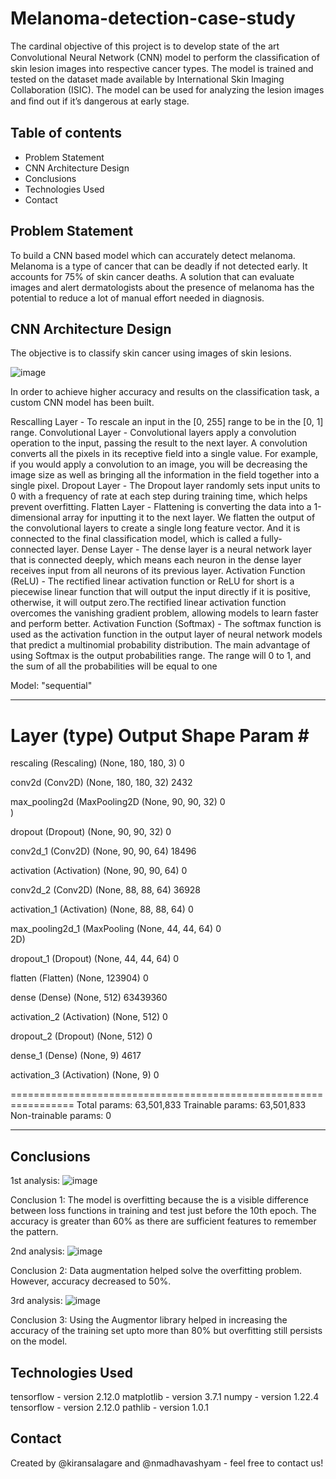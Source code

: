 # Melanoma-detection-case-study

The cardinal objective of this project is to develop state of the art Convolutional Neural Network (CNN) model to perform the classiﬁcation of skin lesion images into respective cancer types. The model is trained and tested on the dataset made available by International Skin Imaging Collaboration (ISIC). The model can be used for analyzing the lesion images and ﬁnd out if it’s dangerous at early stage.

## Table of contents
* Problem Statement
* CNN Architecture Design
* Conclusions
* Technologies Used
* Contact

## Problem Statement
To build a CNN based model which can accurately detect melanoma. Melanoma is a type of cancer that can be deadly if not detected early. It accounts for 75% of skin cancer deaths. A solution that can evaluate images and alert dermatologists about the presence of melanoma has the potential to reduce a lot of manual effort needed in diagnosis.

## CNN Architecture Design
The objective is to classify skin cancer using images of skin lesions. 

![image](https://user-images.githubusercontent.com/121044079/231839702-406d6dd8-8e57-4cbb-ace9-346845a9c15c.png)

In order to achieve higher accuracy and results on the classification task, a custom CNN model has been built.

Rescalling Layer - To rescale an input in the [0, 255] range to be in the [0, 1] range.
Convolutional Layer - Convolutional layers apply a convolution operation to the input, passing the result to the next layer. A convolution converts all the pixels in its receptive field into a single value. For example, if you would apply a convolution to an image, you will be decreasing the image size as well as bringing all the information in the field together into a single pixel.
Dropout Layer - The Dropout layer randomly sets input units to 0 with a frequency of rate at each step during training time, which helps prevent overfitting.
Flatten Layer - Flattening is converting the data into a 1-dimensional array for inputting it to the next layer. We flatten the output of the convolutional layers to create a single long feature vector. And it is connected to the final classification model, which is called a fully-connected layer.
Dense Layer - The dense layer is a neural network layer that is connected deeply, which means each neuron in the dense layer receives input from all neurons of its previous layer.
Activation Function (ReLU) - The rectified linear activation function or ReLU for short is a piecewise linear function that will output the input directly if it is positive, otherwise, it will output zero.The rectified linear activation function overcomes the vanishing gradient problem, allowing models to learn faster and perform better.
Activation Function (Softmax) - The softmax function is used as the activation function in the output layer of neural network models that predict a multinomial probability distribution. The main advantage of using Softmax is the output probabilities range. The range will 0 to 1, and the sum of all the probabilities will be equal to one

Model: "sequential"
_________________________________________________________________
 Layer (type)                Output Shape              Param #   
=================================================================
 rescaling (Rescaling)       (None, 180, 180, 3)       0         
                                                                 
 conv2d (Conv2D)             (None, 180, 180, 32)      2432      
                                                                 
 max_pooling2d (MaxPooling2D  (None, 90, 90, 32)       0         
 )                                                               
                                                                 
 dropout (Dropout)           (None, 90, 90, 32)        0         
                                                                 
 conv2d_1 (Conv2D)           (None, 90, 90, 64)        18496     
                                                                 
 activation (Activation)     (None, 90, 90, 64)        0         
                                                                 
 conv2d_2 (Conv2D)           (None, 88, 88, 64)        36928     
                                                                 
 activation_1 (Activation)   (None, 88, 88, 64)        0         
                                                                 
 max_pooling2d_1 (MaxPooling  (None, 44, 44, 64)       0         
 2D)                                                             
                                                                 
 dropout_1 (Dropout)         (None, 44, 44, 64)        0         
                                                                 
 flatten (Flatten)           (None, 123904)            0         
                                                                 
 dense (Dense)               (None, 512)               63439360  
                                                                 
 activation_2 (Activation)   (None, 512)               0         
                                                                 
 dropout_2 (Dropout)         (None, 512)               0         
                                                                 
 dense_1 (Dense)             (None, 9)                 4617      
                                                                 
 activation_3 (Activation)   (None, 9)                 0         
                                                                 
=================================================================
Total params: 63,501,833
Trainable params: 63,501,833
Non-trainable params: 0
_________________________________________________________________

## Conclusions

1st analysis:
![image](https://user-images.githubusercontent.com/121044079/231836576-f574b3af-669c-4bb2-aa31-4124d5459374.png) 

Conclusion 1: The model is overfitting because the is a visible difference between loss functions in training and test just before the 10th epoch. The accuracy is greater than 60% as there are sufficient features to remember the pattern.

2nd analysis:
![image](https://user-images.githubusercontent.com/121044079/231836642-43a4aedb-eed1-42af-b32c-a77a76687397.png) 

Conclusion 2: Data augmentation helped solve the overfitting problem. However, accuracy decreased to 50%.

3rd analysis:
![image](https://user-images.githubusercontent.com/121044079/231836732-4abd6f9e-2ce9-42bd-bab8-a590345c1638.png)

Conclusion 3: Using the Augmentor library helped in increasing the accuracy of the training set upto more than 80% but overfitting still persists on the model.

## Technologies Used
tensorflow - version 2.12.0
matplotlib - version 3.7.1 
numpy - version 1.22.4
tensorflow - version 2.12.0
pathlib - version 1.0.1

## Contact
Created by @kiransalagare and @nmadhavashyam - feel free to contact us!























